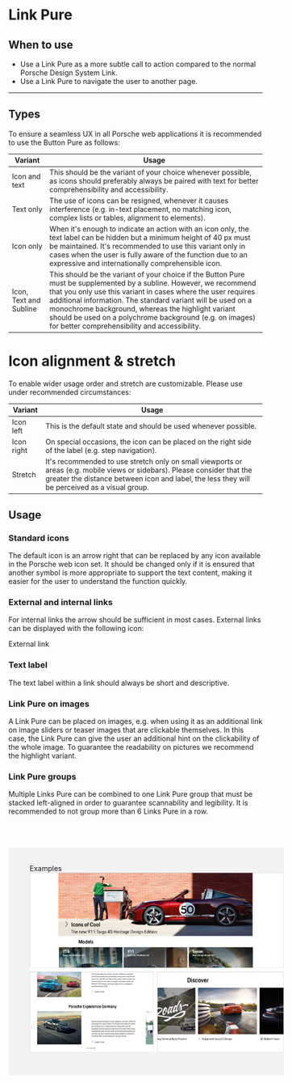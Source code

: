 # Link Pure

<TableOfContents></TableOfContents>

## When to use

- Use a Link Pure as a more subtle call to action compared to the normal Porsche Design System Link.
- Use a Link Pure to navigate the user to another page.

---

## Types

To ensure a seamless UX in all Porsche web applications it is recommended to use the Button Pure as follows:

| Variant                | Usage                                                                                                                                                                                                                                                                                                                                                                                                                |
| ---------------------- | -------------------------------------------------------------------------------------------------------------------------------------------------------------------------------------------------------------------------------------------------------------------------------------------------------------------------------------------------------------------------------------------------------------------- |
| Icon and text          | This should be the variant of your choice whenever possible, as icons should preferably always be paired with text for better comprehensibility and accessibility.                                                                                                                                                                                                                                                   |
| Text only              | The use of icons can be resigned, whenever it causes interference (e.g. in-text placement, no matching icon, complex lists or tables, alignment to elements).                                                                                                                                                                                                                                                        |
| Icon only              | When it's enough to indicate an action with an icon only, the text label can be hidden but a minimum height of 40 px must be maintained. It's recommended to use this variant only in cases when the user is fully aware of the function due to an expressive and internationally comprehensible icon.                                                                                                               |
| Icon, Text and Subline | This should be the variant of your choice if the Button Pure must be supplemented by a subline. However, we recommend that you only use this variant in cases where the user requires additional information. The standard variant will be used on a monochrome background, whereas the highlight variant should be used on a polychrome background (e.g. on images) for better comprehensibility and accessibility. |

# Icon alignment & stretch

To enable wider usage order and stretch are customizable. Please use under recommended circumstances:

| Variant    | Usage                                                                                                                                                                                                                      |
| ---------- | -------------------------------------------------------------------------------------------------------------------------------------------------------------------------------------------------------------------------- |
| Icon left  | This is the default state and should be used whenever possible.                                                                                                                                                            |
| Icon right | On special occasions, the icon can be placed on the right side of the label (e.g. step navigation).                                                                                                                        |
| Stretch    | It's recommended to use stretch only on small viewports or areas (e.g. mobile views or sidebars). Please consider that the greater the distance between icon and label, the less they will be perceived as a visual group. |

## Usage

### Standard icons

The default icon is an arrow right that can be replaced by any icon available in the Porsche web icon set. It should be
changed only if it is ensured that another symbol is more appropriate to support the text content, making it easier for
the user to understand the function quickly.

### External and internal links

For internal links the arrow should be sufficient in most cases. External links can be displayed with the following
icon:

<p-link-pure icon="external" target="_blank" href="https://www.porsche.com">External link</p-link-pure>

### Text label

The text label within a link should always be short and descriptive.

### Link Pure on images

A Link Pure can be placed on images, e.g. when using it as an additional link on image sliders or teaser images that are
clickable themselves. In this case, the Link Pure can give the user an additional hint on the clickability of the whole
image. To guarantee the readability on pictures we recommend the highlight variant.

### Link Pure groups

Multiple Links Pure can be combined to one Link Pure group that must be stacked left-aligned in order to guarantee
scannability and legibility. It is recommended to not group more than 6 Links Pure in a row.

<div style="background:#F2F2F2; width:100%; margin-top: 64px; padding-top: 32px; padding-left: 42px; padding-bottom: 42px;">
    <p-headline variant="headline-3" tag="h3" style="margin-bottom: 24px;">Examples</p-headline>
    <img src="./assets/link-pure.png" alt="Example"/>
</div>
